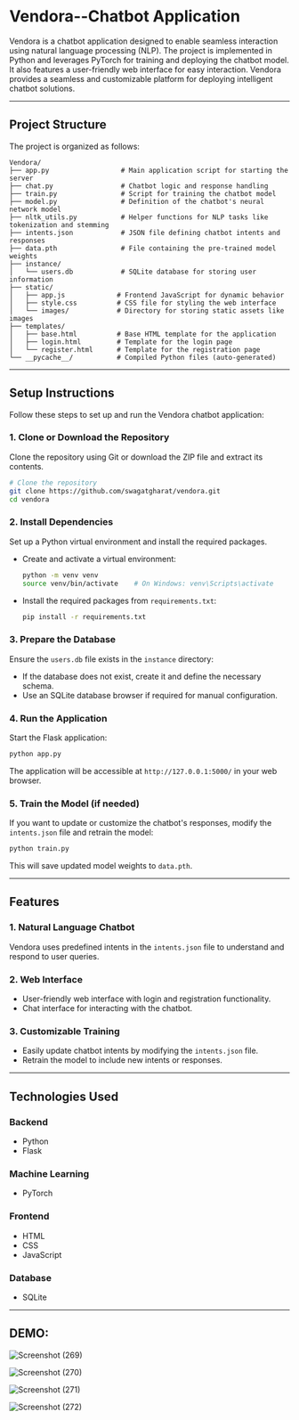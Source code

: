 # Vendora--Chatbot Application

Vendora is a chatbot application designed to enable seamless interaction using natural language processing (NLP). The project is implemented in Python and leverages PyTorch for training and deploying the chatbot model. It also features a user-friendly web interface for easy interaction. Vendora provides a seamless and customizable platform for deploying intelligent chatbot solutions.

---

## Project Structure
The project is organized as follows:

```
Vendora/
├── app.py                  # Main application script for starting the server
├── chat.py                 # Chatbot logic and response handling
├── train.py                # Script for training the chatbot model
├── model.py                # Definition of the chatbot's neural network model
├── nltk_utils.py           # Helper functions for NLP tasks like tokenization and stemming
├── intents.json            # JSON file defining chatbot intents and responses
├── data.pth                # File containing the pre-trained model weights
├── instance/
│   └── users.db            # SQLite database for storing user information
├── static/
│   ├── app.js             # Frontend JavaScript for dynamic behavior
│   ├── style.css          # CSS file for styling the web interface
│   └── images/            # Directory for storing static assets like images
├── templates/
│   ├── base.html          # Base HTML template for the application
│   ├── login.html         # Template for the login page
│   └── register.html      # Template for the registration page
└── __pycache__/           # Compiled Python files (auto-generated)
```

---

## Setup Instructions
Follow these steps to set up and run the Vendora chatbot application:

### 1. **Clone or Download the Repository**
Clone the repository using Git or download the ZIP file and extract its contents.
```bash
# Clone the repository
git clone https://github.com/swagatgharat/vendora.git
cd vendora
```

### 2. **Install Dependencies**
Set up a Python virtual environment and install the required packages.

- Create and activate a virtual environment:
  ```bash
  python -m venv venv
  source venv/bin/activate    # On Windows: venv\Scripts\activate
  ```

- Install the required packages from `requirements.txt`:
  ```bash
  pip install -r requirements.txt
  ```

### 3. **Prepare the Database**
Ensure the `users.db` file exists in the `instance` directory:

- If the database does not exist, create it and define the necessary schema.
- Use an SQLite database browser if required for manual configuration.

### 4. **Run the Application**
Start the Flask application:
```bash
python app.py
```
The application will be accessible at `http://127.0.0.1:5000/` in your web browser.

### 5. **Train the Model (if needed)**
If you want to update or customize the chatbot's responses, modify the `intents.json` file and retrain the model:
```bash
python train.py
```
This will save updated model weights to `data.pth`.

---

## Features

### 1. **Natural Language Chatbot**
Vendora uses predefined intents in the `intents.json` file to understand and respond to user queries.

### 2. **Web Interface**
- User-friendly web interface with login and registration functionality.
- Chat interface for interacting with the chatbot.

### 3. **Customizable Training**
- Easily update chatbot intents by modifying the `intents.json` file.
- Retrain the model to include new intents or responses.

---

## Technologies Used

### **Backend**
- Python
- Flask

### **Machine Learning**
- PyTorch

### **Frontend**
- HTML
- CSS
- JavaScript

### **Database**
- SQLite

---

## DEMO:

![Screenshot (269)](https://github.com/user-attachments/assets/b310b435-a33d-4a2a-80e5-e38f4e53bad2)



![Screenshot (270)](https://github.com/user-attachments/assets/1473ca26-0744-4411-a9dc-77ece9a5636f)



![Screenshot (271)](https://github.com/user-attachments/assets/04b16303-58f7-4be4-9139-0044fb466e32)



![Screenshot (272)](https://github.com/user-attachments/assets/2a5fdb9e-38be-46d7-a9f3-5e2427dc50aa)
